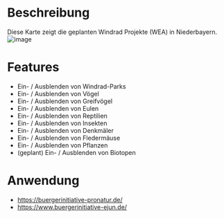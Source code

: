 # Beschreibung
Diese Karte zeigt die geplanten Windrad Projekte (WEA) in Niederbayern.
![image](https://github.com/user-attachments/assets/375919e2-440c-45cf-b154-52458e4c4265)

# Features
- Ein- / Ausblenden von Windrad-Parks
- Ein- / Ausblenden von Vögel
- Ein- / Ausblenden von Greifvögel
- Ein- / Ausblenden von Eulen
- Ein- / Ausblenden von Reptilien
- Ein- / Ausblenden von Insekten
- Ein- / Ausblenden von Denkmäler
- Ein- / Ausblenden von Fledermäuse
- Ein- / Ausblenden von Pflanzen
- (geplant) Ein- / Ausblenden von Biotopen

# Anwendung
- https://buergerinitiative-pronatur.de/
- https://www.buergerinitiative-ejun.de/
